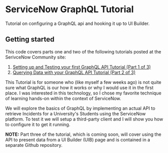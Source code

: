 # ServiceNow GraphQL Tutorial

Tutorial on configuring a GraphQL api and hooking it up to UI Builder.

## Getting started

This code covers parts one and two of the following tutorials posted at the SerivceNow Community site:
1. [Setting up and Testing your first GraphQL API Tutorial (Part 1 of 3)](https://community.servicenow.com/community?id=community_article&sys_id=891d917adb344d10382a82630596193d)
2. [Querying Data with your GraphQL API Tutorial (Part 2 of 3)
](https://community.servicenow.com/community?id=community_article&sys_id=014b8310db8d4510019ac22305961949)

This Tutorial is for someone who (like myself a few weeks ago) is not quite sure what GraphQL is our how it works or why I would use it in the first place.  I was interested in this technology, so I chose my favorite technique of learning hands-on within the context of ServiceNow.

We will explore the basics of GraphQL by implementing an actual API to retrieve Incidents for a University's Students using the ServiceNow platform.  To test it we will setup a third-party client and I will show you how to configure it to get it running.  

**NOTE:** Part three of the tutorial, which is coming soon, will cover using the API to present data from a UI Builder (UIB) page and is contained in a separate Github repository.
